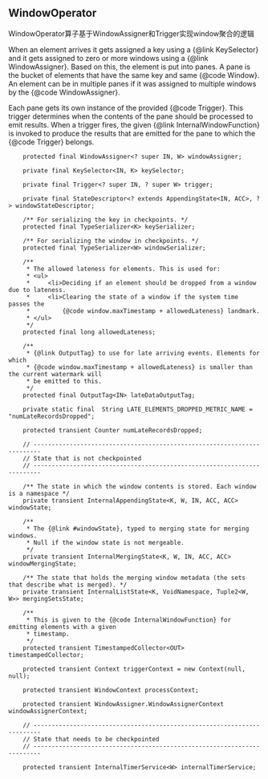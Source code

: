 ## WindowOperator

WindowOperator算子基于WindowAssigner和Trigger实现window聚合的逻辑

When an element arrives it gets assigned a key using a {@link KeySelector} and it gets assigned to zero or more windows using a {@link WindowAssigner}. Based on this, the element is put into panes. A pane is the bucket of elements that have the same key and same {@code Window}. An element can be in multiple panes if it was assigned to multiple windows by the {@code WindowAssigner}.

Each pane gets its own instance of the provided {@code Trigger}. This trigger determines when the contents of the pane should be processed to emit results. When a trigger fires, the given {@link InternalWindowFunction} is invoked to produce the results that are emitted for the pane to which the {@code Trigger} belongs.

```
	protected final WindowAssigner<? super IN, W> windowAssigner;

	private final KeySelector<IN, K> keySelector;

	private final Trigger<? super IN, ? super W> trigger;

	private final StateDescriptor<? extends AppendingState<IN, ACC>, ?> windowStateDescriptor;

	/** For serializing the key in checkpoints. */
	protected final TypeSerializer<K> keySerializer;

	/** For serializing the window in checkpoints. */
	protected final TypeSerializer<W> windowSerializer;

	/**
	 * The allowed lateness for elements. This is used for:
	 * <ul>
	 *     <li>Deciding if an element should be dropped from a window due to lateness.
	 *     <li>Clearing the state of a window if the system time passes the
	 *         {@code window.maxTimestamp + allowedLateness} landmark.
	 * </ul>
	 */
	protected final long allowedLateness;

	/**
	 * {@link OutputTag} to use for late arriving events. Elements for which
	 * {@code window.maxTimestamp + allowedLateness} is smaller than the current watermark will
	 * be emitted to this.
	 */
	protected final OutputTag<IN> lateDataOutputTag;

	private static final  String LATE_ELEMENTS_DROPPED_METRIC_NAME = "numLateRecordsDropped";

	protected transient Counter numLateRecordsDropped;

	// ------------------------------------------------------------------------
	// State that is not checkpointed
	// ------------------------------------------------------------------------

	/** The state in which the window contents is stored. Each window is a namespace */
	private transient InternalAppendingState<K, W, IN, ACC, ACC> windowState;

	/**
	 * The {@link #windowState}, typed to merging state for merging windows.
	 * Null if the window state is not mergeable.
	 */
	private transient InternalMergingState<K, W, IN, ACC, ACC> windowMergingState;

	/** The state that holds the merging window metadata (the sets that describe what is merged). */
	private transient InternalListState<K, VoidNamespace, Tuple2<W, W>> mergingSetsState;

	/**
	 * This is given to the {@code InternalWindowFunction} for emitting elements with a given
	 * timestamp.
	 */
	protected transient TimestampedCollector<OUT> timestampedCollector;

	protected transient Context triggerContext = new Context(null, null);

	protected transient WindowContext processContext;

	protected transient WindowAssigner.WindowAssignerContext windowAssignerContext;

	// ------------------------------------------------------------------------
	// State that needs to be checkpointed
	// ------------------------------------------------------------------------

	protected transient InternalTimerService<W> internalTimerService;
```

